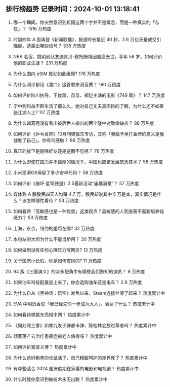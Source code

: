 
## 排行榜趋势 记录时间：2024-10-01 13:18:41
  
  1. 哪一个瞬间，你突然意识到祖国这两个字并不是概念，而是一种真实的「存在」？ 1516 万热度
    
  2. 时隔四年 A 股再登《新闻联播》，报道时长接近 40 秒，2.6 万亿天量成交引瞩目，透露出哪些信号？ 535 万热度
    
  3. NBA 名宿、姚明前队友迪肯贝-穆托姆博因脑癌去世，享年 58 岁，如何评价他的职业生涯？ 231 万热度
    
  4. 为什么国内 eSIM 推动如此缓慢? 176 万热度
    
  5. 为什么测评都用《渡口》这首歌来测音质？ 160 万热度
    
  6. 如何评价陆川执导，王俊凯、苗苗、郑恺主演的电影《749 局》？ 147 万热度
    
  7. 宁中则和岳不群生活了那么久，她对自己丈夫真面目的了解，为什么还不如某些江湖人士? 117 万热度
    
  8. 为什么诸葛亮没有看出被后世人指出的两个隆中对致命缺点？ 88 万热度
    
  9. 如何评价《乒乓世界》10月刊樊振东专访，其称「我赋予单打金牌的意义是我战胜了自己」，你有何感触？ 86 万热度
    
  10. 真正的放下是删除好友还是避而不见呢？ 76 万热度
    
  11. 为什么即使在国力并不雄厚的情况下，中国也应该发展航天技术？ 58 万热度
    
  12. 小米澎湃OS保留了多少安卓代码？ 58 万热度
    
  13. 如何评价《崩坏·星穹铁道》2.5最新活动“庙趣满堂”？ 57 万热度
    
  14. 媒体称 A 股股民四天人均赚 4.7 万，股民却说其中 5 万是本，真实情况是什么？该怎样理性看待？ 53 万热度
    
  15. 如何看待「高敏感也是一种优势」这类观点？高敏感的人到底需不需要培养钝感力？ 53 万热度
    
  16. 上海，东京，纽约的差距在哪? 32 万热度
    
  17. 水电站的大坝为什么不能当桥用？ 30 万热度
    
  18. 如何做到没有任何心理压力写网文? 13 万热度
    
  19. 关于国庆小长假，你是如何安排的? 11 万热度
    
  20. 94 版《三国演义》的众多配角中有哪些我们熟知的演员？ 9 万热度
    
  21. 如果油车科技配置追上来了，你会选购油车还是电车？ 2.6 万热度
    
  22. 为什么自从《黑神话：悟空》发售以来，Steam连接丝滑了起来？ 热度累计中
    
  23. EVA 中明日香说「我已经先你一步成为大人」，表达了什么？ 热度累计中
    
  24. 如何看待樊振东亮相中网？ 热度累计中
    
  25. 《周处除三害》如果九发子弹都卡弹，陈桂林会放过尊者吗？ 热度累计中
    
  26. 倾家荡产去治疗患癌症的老人值得吗？ 热度累计中
    
  27. 如何评价富坚义博？ 热度累计中
    
  28. 为什么爸妈粗养的仓鼠活了，自己精致呵护的却养死了？ 热度累计中
    
  29. 有哪些适合 2024 国庆假期在家看的电影和电视剧？ 热度累计中
    
  30. 什么时候你意识到做技术永无出路？ 热度累计中
    